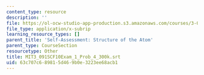 ```yaml
---
content_type: resource
description: ''
file: https://ol-ocw-studio-app-production.s3.amazonaws.com/courses/3-091sc-introduction-to-solid-state-chemistry-fall-2010/63c707c689815d469b0e3223ee68acb1_MIT3_091SCF10Exam_1_Prob_4_300k.vtt
file_type: application/x-subrip
learning_resource_types: []
parent_title: 'Self-Assessment: Structure of the Atom'
parent_type: CourseSection
resourcetype: Other
title: MIT3_091SCF10Exam_1_Prob_4_300k.srt
uid: 63c707c6-8981-5d46-9b0e-3223ee68acb1
---
```

